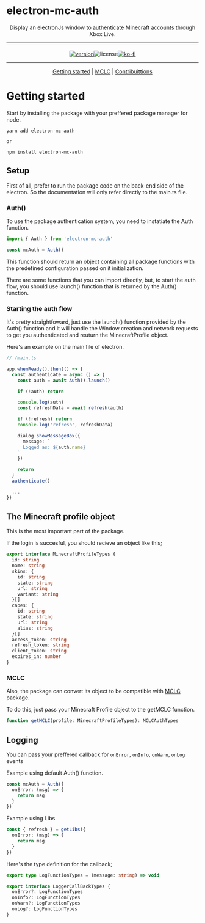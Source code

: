 # electron-mc-auth

<div  align="center">
Display an electronJs window to authenticate Minecraft accounts through Xbox Live.

---

<div  style="display:flex;justify-content:center;text-align: center; margin-top:1.25rem;">
  <a href="https://www.npmjs.com/package/electron-mc-auth" targe="_BLANK">
    <img src="https://img.shields.io/npm/v/electron-mc-auth?style=for-the-badge" alt="version"/>
  </a>
  <img src="https://img.shields.io/github/license/makis-san/electron-mc-auth?style=for-the-badge" alt="license"/>
  <a href="https://ko-fi.com/F1F63DAEF" targe="_BLANK">
    <img src="https://ko-fi.com/img/githubbutton_sm.svg" alt="ko-fi"/>
  </a>
</div> 
  
***
  
[Getting started](#getting-started) | [MCLC](#mclc) | [Contribuittions](/#)

</div>

# Getting started

Start by installing the package with your preffered package manager for node.

```shell
yarn add electron-mc-auth

or

npm install electron-mc-auth
```

## Setup

First of all, prefer to run the package code on the back-end side of the electron. So the documentation will only refer directly to the main.ts file.

### Auth()

To use the package authentication system, you need to instatiate the Auth function.

```ts
import { Auth } from 'electron-mc-auth'

const mcAuth = Auth()
```

This function should return an object containing all package functions with the predefined configuration passed on it initialization.

There are some functions that you can import directly, but, to start the auth flow, you should use launch() function that is returned by the Auth() function.

### Starting the auth flow

It's pretty straightfoward, just use the launch() function provided by the Auth() function and it will handle the Window creation and network requests to get you authenticated and reuturn the MinecraftProfile object.

Here's an example on the main file of electron.

```ts
// /main.ts

app.whenReady().then(() => {
  const authenticate = async () => {
    const auth = await Auth().launch()

    if (!auth) return

    console.log(auth)
    const refreshData = await refresh(auth)

    if (!refresh) return
    console.log('refresh', refreshData)

    dialog.showMessageBox({
      message: `
      Logged as: ${auth.name}
    `
    })

    return
  }
  authenticate()

  ...
})
```

## The Minecraft profile object

This is the most important part of the package.

If the login is succesful, you should recieve an object like this;

```ts
export interface MinecraftProfileTypes {
  id: string
  name: string
  skins: {
    id: string
    state: string
    url: string
    variant: string
  }[]
  capes: {
    id: string
    state: string
    url: string
    alias: string
  }[]
  access_token: string
  refresh_token: string
  client_token: string
  expires_in: number
}
```

### MCLC

Also, the package can convert its object to be compatible with [MCLC](https://www.npmjs.com/package/minecraft-launcher-core) package.

To do this, just pass your Minecraft Profile object to the getMCLC function.

```ts
function getMCLC(profile: MinecraftProfileTypes): MCLCAuthTypes
```

## Logging

You can pass your preffered callback for `onError`, `onInfo`, `onWarn`, `onLog` events

Example using default Auth() function.

```ts
const mcAuth = Auth({
  onError: (msg) => {
    return msg
  }
})
```

Example using Libs

```ts
const { refresh } = getLibs({
  onError: (msg) => {
    return msg
  }
})
```

Here's the type definition for the callback;

```ts
export type LogFunctionTypes = (message: string) => void

export interface LoggerCallBackTypes {
  onError?: LogFunctionTypes
  onInfo?: LogFunctionTypes
  onWarn?: LogFunctionTypes
  onLog?: LogFunctionTypes
}
```
